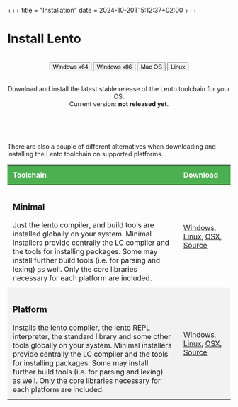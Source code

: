 +++
title = "Installation"
date = 2024-10-20T15:12:37+02:00
+++

# Install Lento

<br/>

<div class="download-options" style="text-align: center;">
	<button id="win64" class="ui button positive">Windows x64</button>
	<button id="win32" class="ui button positive">Windows x86</button>
	<button id="mac" class="ui button positive">Mac OS</button>
	<button id="linux" class="ui button positive">Linux</button>
	<br><br>
	<p>
		Download and install the latest stable release of the Lento toolchain for your OS.<br/>
		Current version: <b>not released yet</b>.
	</p>
</div>
<br><br><br>

There are also a couple of different alternatives when downloading and installing the Lento toolchain on supported platforms.

| Toolchain                                                                                                                                                                                                                                                                                                                                                                              | Download                                                                          |
| -------------------------------------------------------------------------------------------------------------------------------------------------------------------------------------------------------------------------------------------------------------------------------------------------------------------------------------------------------------------------------------- | --------------------------------------------------------------------------------- |
| <h3>Minimal</h3>Just the lento compiler, and build tools are installed globally on your system. Minimal installers provide centrally the LC compiler and the tools for installing packages. Some may install further build tools (i.e. for parsing and lexing) as well. Only the core libraries necessary for each platform are included.                                              | [Windows](#), [Linux](#), [OSX](#), [Source](https://github.com/lento-lang/Lento) |
| <h3>Platform</h3>Installs the lento compiler, the lento REPL interpreter, the standard library and some other tools globally on your system. Minimal installers provide centrally the LC compiler and the tools for installing packages. Some may install further build tools (i.e. for parsing and lexing) as well. Only the core libraries necessary for each platform are included. | [Windows](#), [Linux](#), [OSX](#), [Source](https://github.com/lento-lang/Lento) |


<style>
    /* Nice table styling */
	table {
		border-collapse: collapse;
		width: 100%;
	}

	th, td {
		text-align: left;
		padding: 12px !important;
	}

	tr:nth-child(even) {
		background-color: #f2f2f2;
	}

	th {
		background-color: #4CAF50;
		color: white;
	}
</style>

<script>
	document.addEventListener("DOMContentLoaded", function() {
		var os = navigator.platform.toLowerCase();
		var buttons = [
			document.getElementById("win64"),
			document.getElementById("win32"),
			document.getElementById("mac"),
			document.getElementById("linux")
		];

		function highlight(button) {
			button.classList.add("pink-gradient");
			button.classList.remove("positive");
			button.classList.remove("button");
			button.classList.remove("ui");
			button.classList.add("big");
			button.classList.add("btn");
		}

		if (os.includes("win")) {
			highlight(buttons[0]);
		} else if (os.includes("mac")) {
			highlight(buttons[2]);
		} else if (os.includes("linux")) {
			highlight(buttons[3]);
		}
	});
</script>
